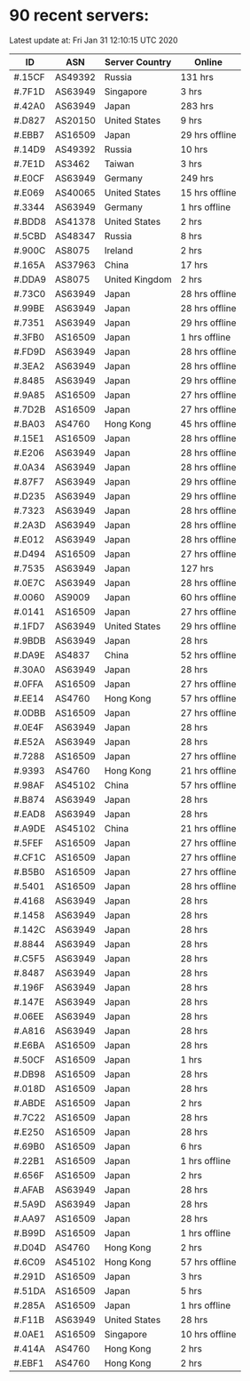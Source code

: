 # 90 recent servers:

Latest update at: Fri Jan 31 12:10:15 UTC 2020

| ID | ASN | Server Country | Online |
| -- | --- | -------------- | ------ |
| #.15CF | AS49392 | Russia | 131 hrs |
| #.7F1D | AS63949 | Singapore | 3 hrs |
| #.42A0 | AS63949 | Japan | 283 hrs |
| #.D827 | AS20150 | United States | 9 hrs |
| #.EBB7 | AS16509 | Japan | 29 hrs offline |
| #.14D9 | AS49392 | Russia | 10 hrs |
| #.7E1D | AS3462 | Taiwan | 3 hrs |
| #.E0CF | AS63949 | Germany | 249 hrs |
| #.E069 | AS40065 | United States | 15 hrs offline |
| #.3344 | AS63949 | Germany | 1 hrs offline |
| #.BDD8 | AS41378 | United States | 2 hrs |
| #.5CBD | AS48347 | Russia | 8 hrs |
| #.900C | AS8075 | Ireland | 2 hrs |
| #.165A | AS37963 | China | 17 hrs |
| #.DDA9 | AS8075 | United Kingdom | 2 hrs |
| #.73C0 | AS63949 | Japan | 28 hrs offline |
| #.99BE | AS63949 | Japan | 28 hrs offline |
| #.7351 | AS63949 | Japan | 29 hrs offline |
| #.3FB0 | AS16509 | Japan | 1 hrs offline |
| #.FD9D | AS63949 | Japan | 28 hrs offline |
| #.3EA2 | AS63949 | Japan | 28 hrs offline |
| #.8485 | AS63949 | Japan | 29 hrs offline |
| #.9A85 | AS16509 | Japan | 27 hrs offline |
| #.7D2B | AS16509 | Japan | 27 hrs offline |
| #.BA03 | AS4760 | Hong Kong | 45 hrs offline |
| #.15E1 | AS16509 | Japan | 28 hrs offline |
| #.E206 | AS63949 | Japan | 28 hrs offline |
| #.0A34 | AS63949 | Japan | 28 hrs offline |
| #.87F7 | AS63949 | Japan | 29 hrs offline |
| #.D235 | AS63949 | Japan | 29 hrs offline |
| #.7323 | AS63949 | Japan | 28 hrs offline |
| #.2A3D | AS63949 | Japan | 28 hrs offline |
| #.E012 | AS63949 | Japan | 28 hrs offline |
| #.D494 | AS16509 | Japan | 27 hrs offline |
| #.7535 | AS63949 | Japan | 127 hrs |
| #.0E7C | AS63949 | Japan | 28 hrs offline |
| #.0060 | AS9009 | Japan | 60 hrs offline |
| #.0141 | AS16509 | Japan | 27 hrs offline |
| #.1FD7 | AS63949 | United States | 29 hrs offline |
| #.9BDB | AS63949 | Japan | 28 hrs |
| #.DA9E | AS4837 | China | 52 hrs offline |
| #.30A0 | AS63949 | Japan | 28 hrs |
| #.0FFA | AS16509 | Japan | 27 hrs offline |
| #.EE14 | AS4760 | Hong Kong | 57 hrs offline |
| #.0DBB | AS16509 | Japan | 27 hrs offline |
| #.0E4F | AS63949 | Japan | 28 hrs |
| #.E52A | AS63949 | Japan | 28 hrs |
| #.7288 | AS16509 | Japan | 27 hrs offline |
| #.9393 | AS4760 | Hong Kong | 21 hrs offline |
| #.98AF | AS45102 | China | 57 hrs offline |
| #.B874 | AS63949 | Japan | 28 hrs |
| #.EAD8 | AS63949 | Japan | 28 hrs |
| #.A9DE | AS45102 | China | 21 hrs offline |
| #.5FEF | AS16509 | Japan | 27 hrs offline |
| #.CF1C | AS16509 | Japan | 27 hrs offline |
| #.B5B0 | AS16509 | Japan | 27 hrs offline |
| #.5401 | AS16509 | Japan | 28 hrs offline |
| #.4168 | AS63949 | Japan | 28 hrs |
| #.1458 | AS63949 | Japan | 28 hrs |
| #.142C | AS63949 | Japan | 28 hrs |
| #.8844 | AS63949 | Japan | 28 hrs |
| #.C5F5 | AS63949 | Japan | 28 hrs |
| #.8487 | AS63949 | Japan | 28 hrs |
| #.196F | AS63949 | Japan | 28 hrs |
| #.147E | AS63949 | Japan | 28 hrs |
| #.06EE | AS63949 | Japan | 28 hrs |
| #.A816 | AS63949 | Japan | 28 hrs |
| #.E6BA | AS16509 | Japan | 28 hrs |
| #.50CF | AS16509 | Japan | 1 hrs |
| #.DB98 | AS16509 | Japan | 28 hrs |
| #.018D | AS16509 | Japan | 28 hrs |
| #.ABDE | AS16509 | Japan | 2 hrs |
| #.7C22 | AS16509 | Japan | 28 hrs |
| #.E250 | AS16509 | Japan | 28 hrs |
| #.69B0 | AS16509 | Japan | 6 hrs |
| #.22B1 | AS16509 | Japan | 1 hrs offline |
| #.656F | AS16509 | Japan | 2 hrs |
| #.AFAB | AS63949 | Japan | 28 hrs |
| #.5A9D | AS63949 | Japan | 28 hrs |
| #.AA97 | AS16509 | Japan | 28 hrs |
| #.B99D | AS16509 | Japan | 1 hrs offline |
| #.D04D | AS4760 | Hong Kong | 2 hrs |
| #.6C09 | AS45102 | Hong Kong | 57 hrs offline |
| #.291D | AS16509 | Japan | 3 hrs |
| #.51DA | AS16509 | Japan | 5 hrs |
| #.285A | AS16509 | Japan | 1 hrs offline |
| #.F11B | AS63949 | United States | 28 hrs |
| #.0AE1 | AS16509 | Singapore | 10 hrs offline |
| #.414A | AS4760 | Hong Kong | 2 hrs |
| #.EBF1 | AS4760 | Hong Kong | 2 hrs |

